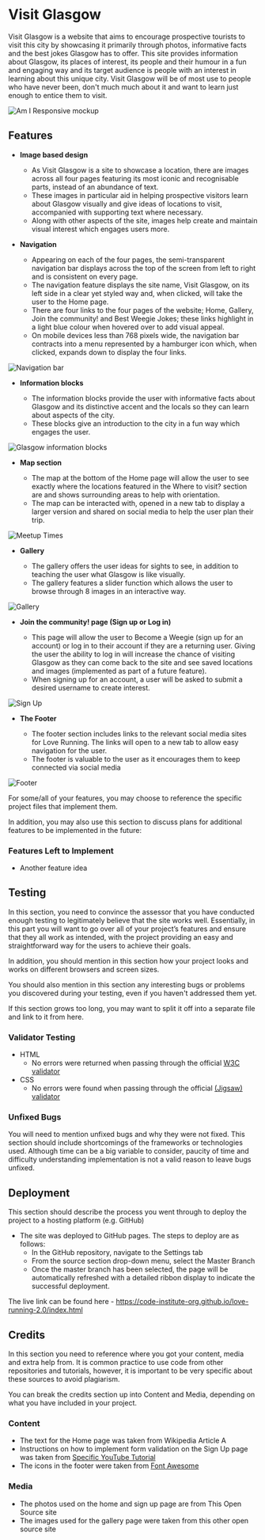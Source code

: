 # Visit Glasgow

Visit Glasgow is a website that aims to encourage prospective tourists to visit this city by showcasing it primarily through photos, informative facts and the best jokes Glasgow has to offer. This site provides information about Glasgow, its places of interest, its people and their humour in a fun and engaging way and its target audience is people with an interest in learning about this unique city. Visit Glasgow will be of most use to people who have never been, don't much much about it and want to learn just enough to entice them to visit.

![Am I Responsive mockup](https://github.com/ebl138/visit-glasgow/tree/main/media/visit-glasgow-am-i-responsive-1260x720.PNG?raw=true)

## Features

- __Image based design__

  - As Visit Glasgow is a site to showcase a location, there are images across all four pages featuring its most iconic and recognisable parts, instead of an abundance of text.
  - These images in particular aid in helping prospective visitors learn about Glasgow visually and give ideas of locations to visit, accompanied with supporting text where necessary.
  - Along with other aspects of the site, images help create and maintain visual interest which engages users more.

- __Navigation__

  - Appearing on each of the four pages, the semi-transparent navigation bar displays across the top of the screen from left to right and is consistent on every page.
  - The navigation feature displays the site name, Visit Glasgow, on its left side in a clear yet styled way and, when clicked, will take the user to the Home page.
  - There are four links to the four pages of the website; Home, Gallery, Join the community! and Best Weegie Jokes; these links highlight in a light blue colour when hovered over to add visual appeal.
  - On mobile devices less than 768 pixels wide, the navigation bar contracts into a menu represented by a hamburger icon which, when clicked, expands down to display the four links.

![Navigation bar](https://github.com/ebl138/visit-glasgow/tree/main/media/navigation-bar.PNG?raw=true)

- __Information blocks__

  - The information blocks provide the user with informative facts about Glasgow and its distinctive accent and the locals so they can learn about aspects of the city.
  - These blocks give an introduction to the city in a fun way which engages the user.

![Glasgow information blocks](https://github.com/ebl138/visit-glasgow/tree/main/media/information-blocks.PNG?raw=true)

- __Map section__

  - The map at the bottom of the Home page will allow the user to see exactly where the locations featured in the Where to visit? section are and shows surrounding areas to help with orientation.
  - The map can be interacted with, opened in a new tab to display a larger version and shared on social media to help the user plan their trip.

![Meetup Times](https://github.com/ebl138/visit-glasgow/tree/main/media/locations-map-2100x457.PNG?raw=true)

- __Gallery__

  - The gallery offers the user ideas for sights to see, in addition to teaching the user what Glasgow is like visually.
  - The gallery features a slider function which allows the user to browse through 8 images in an interactive way.

![Gallery](https://github.com/ebl138/visit-glasgow/tree/main/media/gallery-620x502.PNG?raw=true)

- __Join the community! page (Sign up or Log in)__

  - This page will allow the user to Become a Weegie (sign up for an account) or log in to their account if they are a returning user. Giving the user the ability to log in will increase the chance of visiting Glasgow as they can come back to the site and see saved locations and images (implemented as part of a future feature).
  - When signing up for an account, a user will be asked to submit a desired username to create interest.

![Sign Up](https://github.com/ebl138/visit-glasgow/tree/main/media/join-the-community-1200x444.PNG?raw=true)

- __The Footer__

  - The footer section includes links to the relevant social media sites for Love Running. The links will open to a new tab to allow easy navigation for the user.
  - The footer is valuable to the user as it encourages them to keep connected via social media

![Footer](https://github.com/lucyrush/readme-template/blob/master/media/love_running_footer.png)

For some/all of your features, you may choose to reference the specific project files that implement them.

In addition, you may also use this section to discuss plans for additional features to be implemented in the future:

### Features Left to Implement

- Another feature idea

## Testing

In this section, you need to convince the assessor that you have conducted enough testing to legitimately believe that the site works well. Essentially, in this part you will want to go over all of your project’s features and ensure that they all work as intended, with the project providing an easy and straightforward way for the users to achieve their goals.

In addition, you should mention in this section how your project looks and works on different browsers and screen sizes.

You should also mention in this section any interesting bugs or problems you discovered during your testing, even if you haven't addressed them yet.

If this section grows too long, you may want to split it off into a separate file and link to it from here.

### Validator Testing

- HTML
  - No errors were returned when passing through the official [W3C validator](https://validator.w3.org/nu/?doc=https%3A%2F%2Fcode-institute-org.github.io%2Flove-running-2.0%2Findex.html)
- CSS
  - No errors were found when passing through the official [(Jigsaw) validator](https://jigsaw.w3.org/css-validator/validator?uri=https%3A%2F%2Fvalidator.w3.org%2Fnu%2F%3Fdoc%3Dhttps%253A%252F%252Fcode-institute-org.github.io%252Flove-running-2.0%252Findex.html&profile=css3svg&usermedium=all&warning=1&vextwarning=&lang=en#css)

### Unfixed Bugs

You will need to mention unfixed bugs and why they were not fixed. This section should include shortcomings of the frameworks or technologies used. Although time can be a big variable to consider, paucity of time and difficulty understanding implementation is not a valid reason to leave bugs unfixed.

## Deployment

This section should describe the process you went through to deploy the project to a hosting platform (e.g. GitHub)

- The site was deployed to GitHub pages. The steps to deploy are as follows:
  - In the GitHub repository, navigate to the Settings tab
  - From the source section drop-down menu, select the Master Branch
  - Once the master branch has been selected, the page will be automatically refreshed with a detailed ribbon display to indicate the successful deployment.

The live link can be found here - <https://code-institute-org.github.io/love-running-2.0/index.html>

## Credits

In this section you need to reference where you got your content, media and extra help from. It is common practice to use code from other repositories and tutorials, however, it is important to be very specific about these sources to avoid plagiarism.

You can break the credits section up into Content and Media, depending on what you have included in your project.

### Content

- The text for the Home page was taken from Wikipedia Article A
- Instructions on how to implement form validation on the Sign Up page was taken from [Specific YouTube Tutorial](https://www.youtube.com/)
- The icons in the footer were taken from [Font Awesome](https://fontawesome.com/)

### Media

- The photos used on the home and sign up page are from This Open Source site
- The images used for the gallery page were taken from this other open source site
